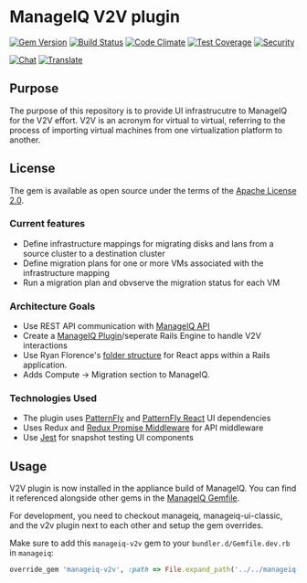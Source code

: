 # ManageIQ V2V plugin

[![Gem Version](https://badge.fury.io/rb/manageiq-v2v.svg)](http://badge.fury.io/rb/manageiq-v2v)
[![Build Status](https://travis-ci.org/ManageIQ/manageiq-v2v.svg)](https://travis-ci.org/ManageIQ/manageiq-v2v)
[![Code Climate](https://codeclimate.com/github/ManageIQ/manageiq-v2v.svg)](https://codeclimate.com/github/ManageIQ/manageiq-v2v)
[![Test Coverage](https://codeclimate.com/github/ManageIQ/manageiq-v2v/badges/coverage.svg)](https://codeclimate.com/github/ManageIQ/manageiq-v2v/coverage)
[![Security](https://hakiri.io/github/ManageIQ/manageiq-v2v/master.svg)](https://hakiri.io/github/ManageIQ/manageiq-v2v/master)

[![Chat](https://badges.gitter.im/Join%20Chat.svg)](https://gitter.im/ManageIQ/v2v?utm_source=badge&utm_medium=badge&utm_campaign=pr-badge&utm_content=badge)
[![Translate](https://img.shields.io/badge/translate-zanata-blue.svg)](https://translate.zanata.org/zanata/project/view/manageiq-v2v)


## Purpose

The purpose of this repository is to provide UI infrastrucutre to ManageIQ for the V2V effort. V2V is an acronym for virtual to virtual, referring to the process of importing virtual machines from one virtualization platform to another.

## License

The gem is available as open source under the terms of the [Apache License 2.0](http://www.apache.org/licenses/LICENSE-2.0).

### Current features

* Define infrastructure mappings for migrating disks and lans from a source cluster to a destination cluster
* Define migration plans for one or more VMs associated with the infrastructure mapping
* Run a migration plan and obvserve the migration status for each VM

### Architecture Goals

* Use REST API communication with [ManageIQ API](http://manageiq.org/docs/api)
* Create a [ManageIQ Plugin](https://github.com/ManageIQ/guides/blob/master/developer_setup/plugins.md)/seperate Rails Engine to handle V2V interactions
* Use Ryan Florence's [folder structure](https://gist.github.com/ryanflorence/daafb1e3cb8ad740b346) for React apps within a Rails application.
* Adds Compute -> Migration section to ManageIQ.

### Technologies Used

* The plugin uses [PatternFly](https://github.com/patternfly/patternfly) and [PatternFly React](https://github.com/patternfly/patternfly-react) UI dependencies
* Uses Redux and [Redux Promise Middleware](https://github.com/pburtchaell/redux-promise-middleware) for API middleware
* Use [Jest](https://facebook.github.io/jest/) for snapshot testing UI components

## Usage

V2V plugin is now installed in the appliance build of ManageIQ. You can find it referenced alongside other gems in the [ManageIQ Gemfile](https://github.com/ManageIQ/manageiq/blob/master/Gemfile).

For development, you need to checkout manageiq, manageiq-ui-classic, and the v2v plugin next to each other and setup the gem overrides.

Make sure to add this `manageiq-v2v` gem to your `bundler.d/Gemfile.dev.rb` in `manageiq`:

```ruby
override_gem 'manageiq-v2v', :path => File.expand_path('../../manageiq-v2v/', __dir__)
```
